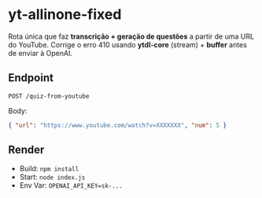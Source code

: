 # yt-allinone-fixed

Rota única que faz **transcrição + geração de questões** a partir de uma URL do YouTube.
Corrige o erro 410 usando **ytdl-core** (stream) + **buffer** antes de enviar à OpenAI.

## Endpoint
`POST /quiz-from-youtube`

Body:
```json
{ "url": "https://www.youtube.com/watch?v=XXXXXXX", "num": 5 }
```

## Render
- Build: `npm install`
- Start: `node index.js`
- Env Var: `OPENAI_API_KEY=sk-...`
